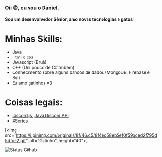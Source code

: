### Oii 😎, eu sou o Daniel.
#### Sou um desenvolvedor Sênior, amo novas tecnologias e gatos!


# Minhas Skills:
* Java
* Html e css
* Javascript (Bruh)
* C++ (Um pouco de C# tmbem)
* Conhecimento sobre alguns bancos de dados (MongoDB, Firebase e Sql)
* Eu amo gatinhos =3

# Coisas legais:
* [Discord.js](https://discord.js.org/#/), [Java Discord API](https://github.com/DV8FromTheWorld/JDA)
* [XSeries](https://github.com/CryptoMorin/XSeries)

[<img src="https://i.pinimg.com/originals/8f/46/c5/8f46c58eb5ef0f59bced2f795d5dfde2.gif", alt="Gatinho", height="40">]


![Status Github](https://github-readme-stats.vercel.app/api?username=daniel-code15&show_icons=true)
